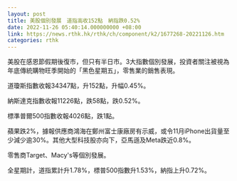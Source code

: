 ```yaml
---
layout: post
title: 美股個別發展　道指高收152點　納指跌0.52%
date: 2022-11-26 05:40:14.000000000 +08:00
link: https://news.rthk.hk/rthk/ch/component/k2/1677268-20221126.htm
categories: rthk
---
```


美股在感恩節假期後復市，但只有半日市。3大指數個別發展，投資者關注被視為年底傳統購物旺季開始的「黑色星期五」，零售業的銷售表現。

道瓊斯指數收報34347點，升152點，升幅0.45%。

納斯達克指數收報11226點，跌58點，跌0.52%。

標準普爾500指數收報4026點，跌1點。

蘋果跌2%，據報供應商鴻海在鄭州富士康廠房有示威，或令11月iPhone出貨量至少減少逾30%。其他大型科技股亦向下，亞馬遜及Meta跌近0.8%。

零售商Target、Macy's等個別發展。

全星期計，道指累計升1.78%，標普500指數升1.53%，納指上升0.72%。
